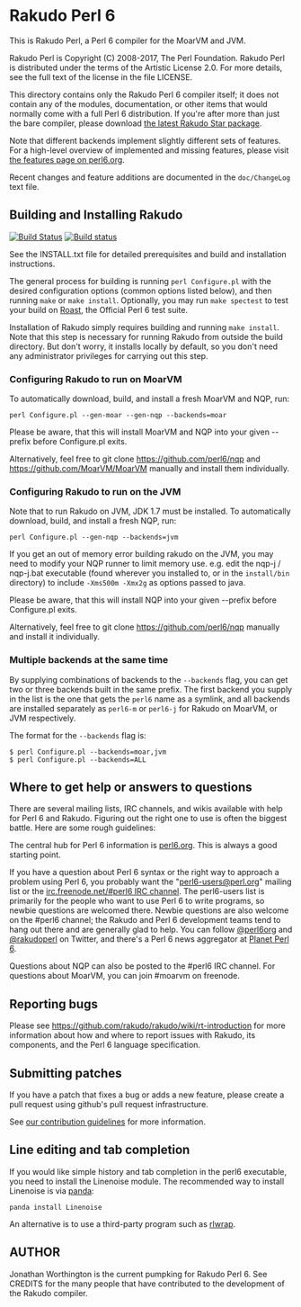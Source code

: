 # Rakudo Perl 6

This is Rakudo Perl, a Perl 6 compiler for the MoarVM and JVM.

Rakudo Perl is Copyright (C) 2008-2017, The Perl Foundation. Rakudo Perl
is distributed under the terms of the Artistic License 2.0. For more
details, see the full text of the license in the file LICENSE.

This directory contains only the Rakudo Perl 6 compiler itself; it
does not contain any of the modules, documentation, or other items
that would normally come with a full Perl 6 distribution.  If you're
after more than just the bare compiler, please download [the latest
Rakudo Star package](http://rakudo.org/downloads/star).

Note that different backends implement slightly different sets of
features. For a high-level overview of implemented and missing features,
please visit [the features page on perl6.org](http://perl6.org/compilers/features).

Recent changes and feature additions are documented in the `doc/ChangeLog`
text file.

## Building and Installing Rakudo

[![Build Status](https://travis-ci.org/rakudo/rakudo.svg?branch=nom)](https://travis-ci.org/rakudo/rakudo) [![Build status](https://ci.appveyor.com/api/projects/status/github/rakudo/rakudo?svg=true)](https://ci.appveyor.com/project/moritz/rakudo/branch/nom)

See the INSTALL.txt file for detailed prerequisites and build and
installation instructions.

The general process for building is running `perl Configure.pl` with
the desired configuration options (common options listed below), and
then running `make` or `make install`. Optionally, you may run
`make spectest` to test your build on [Roast](http://github.com/perl6/roast),
the Official Perl 6 test suite.

Installation of Rakudo simply requires building and running `make install`.
Note that this step is necessary for running Rakudo from outside the build
directory. But don't worry, it installs locally by default, so you don't need
any administrator privileges for carrying out this step.

### Configuring Rakudo to run on MoarVM

To automatically download, build, and install a fresh MoarVM and NQP, run:

    perl Configure.pl --gen-moar --gen-nqp --backends=moar

Please be aware, that this will install MoarVM and NQP into your given
--prefix before Configure.pl exits.

Alternatively, feel free to git clone https://github.com/perl6/nqp and
https://github.com/MoarVM/MoarVM manually and install them individually.

### Configuring Rakudo to run on the JVM

Note that to run Rakudo on JVM, JDK 1.7 must be installed. To automatically
download, build, and install a fresh NQP, run:

    perl Configure.pl --gen-nqp --backends=jvm

If you get an out of memory error building rakudo on the JVM, you may
need to modify your NQP runner to limit memory use. e.g. edit the
nqp-j / nqp-j.bat executable (found wherever you installed to, or in the
`install/bin` directory) to include `-Xms500m -Xmx2g` as options passed to java.

Please be aware, that this will install NQP into your given --prefix
before Configure.pl exits.

Alternatively, feel free to git clone https://github.com/perl6/nqp manually
and install it individually.

### Multiple backends at the same time

By supplying combinations of backends to the `--backends` flag, you
can get two or three backends built in the same prefix. The first
backend you supply in the list is the one that gets the `perl6` name
as a symlink, and all backends are installed separately as
`perl6-m` or `perl6-j` for Rakudo on
MoarVM, or JVM respectively.

The format for the `--backends` flag is:

    $ perl Configure.pl --backends=moar,jvm
    $ perl Configure.pl --backends=ALL

## Where to get help or answers to questions

There are several mailing lists, IRC channels, and wikis available with
help for Perl 6 and Rakudo. Figuring out the right one to use
is often the biggest battle. Here are some rough guidelines:

The central hub for Perl 6 information is [perl6.org](http://perl6.org/).
This is always a good starting point.

If you have a question about Perl 6 syntax or the right way to approach
a problem using Perl 6, you probably want the "perl6-users@perl.org"
mailing list or the [irc.freenode.net/#perl6 IRC
channel](https://webchat.freenode.net/?channels=#perl6). The perl6-users
list is primarily for the people who want to use Perl 6 to write
programs, so newbie questions are welcomed there.  Newbie questions
are also welcome on the #perl6 channel; the Rakudo and Perl 6
development teams tend to hang out there and are generally glad
to help.  You can follow [@perl6org](https://twitter.com/perl6org)
and [@rakudoperl](https://twitter.com/rakudoperl) on Twitter, and there's
a Perl 6 news aggregator at [Planet Perl 6](http://pl6anet.org/).

Questions about NQP can also be posted to the #perl6 IRC channel.
For questions about MoarVM, you can join #moarvm on freenode.

## Reporting bugs

Please see https://github.com/rakudo/rakudo/wiki/rt-introduction
for more information about how and where to report issues with
Rakudo, its components, and the Perl 6 language specification.

## Submitting patches

If you have a patch that fixes a bug or adds a new feature, please
create a pull request using github's pull request infrastructure.

See [our contribution guidelines](https://github.com/rakudo/rakudo/blob/nom/CONTRIBUTING.md) for more information.

## Line editing and tab completion

If you would like simple history and tab completion in the perl6 executable,
you need to install the Linenoise module.  The recommended way to install
Linenoise is via [panda](https://github.com/tadzik/panda):

    panda install Linenoise

An alternative is to use a third-party program such as [rlwrap](http://utopia.knoware.nl/~hlub/uck/rlwrap/#rlwrap).

## AUTHOR

Jonathan Worthington is the current pumpking for Rakudo Perl 6.
See CREDITS for the many people that have contributed
to the development of the Rakudo compiler.
